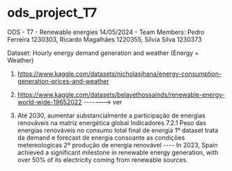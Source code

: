 # ods_project_T7
ODS - T7 - Renewable energies 
14/05/2024 - Team Members: Pedro Ferreira 1230303, Ricardo Magalhães 1220355, Sílvia Silva 1230373

Dataset: Hourly energy demand generation and weather (Energy + Weather)
1. https://www.kaggle.com/datasets/nicholasjhana/energy-consumption-generation-prices-and-weather
2. https://www.kaggle.com/datasets/belayethossainds/renewable-energy-world-wide-19652022 -------> ver


7. Até 2030, aumentar substancialmente a participação de energias renováveis na matriz energética global
Indicadores
7.2.1 Peso das energias renováveis no consumo total final de energia
   1º dataset trata da demand e forecast de energia consoante as condições metereologicas
   2º produção de energia renovável ---- In 2023, Spain achieved a significant milestone in renewable energy generation, with over 50% of its electricity coming from renewable sources.
   
